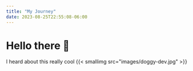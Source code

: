 ```yaml
---
title: "My Journey"
date: 2023-08-25T22:55:08-06:00
---
```

# Hello there 👋
I heard about this really cool
{{< smallimg src="images/doggy-dev.jpg" >}}
